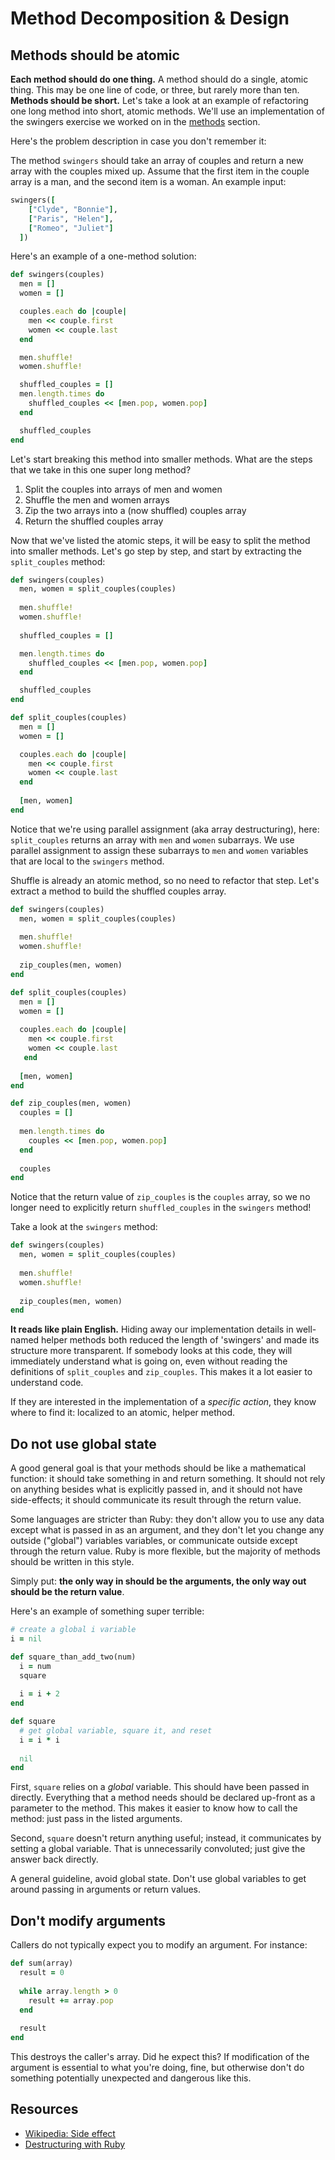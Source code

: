 # Method Decomposition & Design

## Methods should be atomic

**Each method should do one thing.** A method should do a single,
atomic thing. This may be one line of code, or three, but rarely more
than ten. **Methods should be short.** Let's take a look at an example
of refactoring one long method into short, atomic methods.  We'll use
an implementation of the swingers exercise we worked on in the
[methods][methods] section.

[methods]: ../language-basics/methods.md

Here's the problem description in case you don't remember it:

The method `swingers` should take an array of couples and return a new
array with the couples mixed up. Assume that the first item in the
couple array is a man, and the second item is a woman. An example
input:

```ruby  
swingers([
    ["Clyde", "Bonnie"],
    ["Paris", "Helen"],
    ["Romeo", "Juliet"]
  ])
```

Here's an example of a one-method solution:

```ruby
def swingers(couples)
  men = []
  women = []

  couples.each do |couple|
    men << couple.first
    women << couple.last
  end

  men.shuffle!
  women.shuffle!

  shuffled_couples = []
  men.length.times do
    shuffled_couples << [men.pop, women.pop]
  end

  shuffled_couples
end
```

Let's start breaking this method into smaller methods. What are the
steps that we take in this one super long method?

1. Split the couples into arrays of men and women
2. Shuffle the men and women arrays
3. Zip the two arrays into a (now shuffled) couples array
4. Return the shuffled couples array

Now that we've listed the atomic steps, it will be easy to split the
method into smaller methods. Let's go step by step, and start by
extracting the `split_couples` method:

```ruby
def swingers(couples)
  men, women = split_couples(couples)
  
  men.shuffle!
  women.shuffle!
  
  shuffled_couples = []

  men.length.times do
    shuffled_couples << [men.pop, women.pop]
  end

  shuffled_couples
end

def split_couples(couples)
  men = []
  women = []

  couples.each do |couple|
    men << couple.first
    women << couple.last
  end
  
  [men, women]
end
```

Notice that we're using parallel assignment (aka array destructuring),
here: `split_couples` returns an array with `men` and `women`
subarrays. We use parallel assignment to assign these subarrays to
`men` and `women` variables that are local to the `swingers` method.

Shuffle is already an atomic method, so no need to refactor that step.
Let's extract a method to build the shuffled couples array.

```ruby
def swingers(couples)
  men, women = split_couples(couples)
  
  men.shuffle!
  women.shuffle!
  
  zip_couples(men, women)
end

def split_couples(couples)
  men = []
  women = []
  
  couples.each do |couple|
    men << couple.first
    women << couple.last
   end
   
  [men, women]
end

def zip_couples(men, women)
  couples = []
  
  men.length.times do
    couples << [men.pop, women.pop]
  end
  
  couples
end
```

Notice that the return value of `zip_couples` is the
`couples` array, so we no longer need to explicitly return
`shuffled_couples` in the `swingers` method!

Take a look at the `swingers` method:

```ruby
def swingers(couples)
  men, women = split_couples(couples)
  
  men.shuffle!
  women.shuffle!
  
  zip_couples(men, women)
end
```

**It reads like plain English.** Hiding away our implementation details in well-named helper methods
both reduced the length of 'swingers' and made its structure more transparent. If somebody looks at this code, they will
immediately understand what is going on, even without reading the
definitions of `split_couples` and `zip_couples`. This makes it a lot
easier to understand code.

If they are interested in the implementation of a *specific action*,
they know where to find it: localized to an atomic, helper method.

## Do not use global state

A good general goal is that your methods should be like a mathematical
function: it should take something in and return something. It should
not rely on anything besides what is explicitly passed in, and it
should not have side-effects; it should communicate its result through
the return value.

Some languages are stricter than Ruby: they don't allow you to use any
data except what is passed in as an argument, and they don't let you
change any outside ("global") variables variables, or communicate
outside except through the return value. Ruby is more flexible, but
the majority of methods should be written in this style.

Simply put: **the only way in should be the arguments, the only way out
should be the return value**.

Here's an example of something super terrible:

```ruby
# create a global i variable
i = nil

def square_than_add_two(num)
  i = num
  square
  
  i = i + 2
end

def square
  # get global variable, square it, and reset
  i = i * i
  
  nil
end
```

First, `square` relies on a *global* variable. This should have been
passed in directly. Everything that a method needs should be declared
up-front as a parameter to the method. This makes it easier to know
how to call the method: just pass in the listed arguments.

Second, `square` doesn't return anything useful; instead, it
communicates by setting a global variable. That is unnecessarily
convoluted; just give the answer back directly.

A general guideline, avoid global state. Don't use global variables to
get around passing in arguments or return values.

## Don't modify arguments

Callers do not typically expect you to modify an argument. For
instance:

```ruby
def sum(array)
  result = 0
 
  while array.length > 0
    result += array.pop
  end
 
  result
end
```

This destroys the caller's array. Did he expect this? If modification
of the argument is essential to what you're doing, fine, but otherwise
don't do something potentially unexpected and dangerous like this.

## Resources

* [Wikipedia: Side effect][wiki-side-effects]
* [Destructuring with Ruby][destructuring]

[wiki-side-effects]: http://en.wikipedia.org/wiki/Side_effect_(computer_science)
[destructuring]: http://tony.pitluga.com/2011/08/08/destructuring-with-ruby.html
